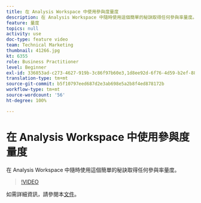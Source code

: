 ```yaml
---
title: 在 Analysis Workspace 中使用參與度量度
description: 在 Analysis Workspace 中隨時使用這個簡單的秘訣取得任何參與率量度。
feature: 量度
topics: null
activity: use
doc-type: feature video
team: Technical Marketing
thumbnail: 41266.jpg
kt: 6355
role: Business Practitioner
level: Beginner
exl-id: 336853ad-c273-4627-919b-3c86f97b60e3,1d8ee92d-6f76-4d59-b2ef-8829b03c2027,1d8ee92d-6f76-4d59-b2ef-8829b03c2027,336853ad-c273-4627-919b-3c86f97b60e3
translation-type: tm+mt
source-git-commit: b5f10797eed687d2e3ab698e5a2b8f4ed878172b
workflow-type: tm+mt
source-wordcount: '56'
ht-degree: 100%

---
```


# 在 Analysis Workspace 中使用參與度量度

在 Analysis Workspace 中隨時使用這個簡單的秘訣取得任何參與率量度。

>[!VIDEO](https://video.tv.adobe.com/v/41266/?quality=12&learn=on)

如需詳細資訊，請參閱本[文件](https://docs.adobe.com/content/help/zh-Hant/analytics/components/calculated-metrics/calcmetric-workflow/participation-metric.html)。
